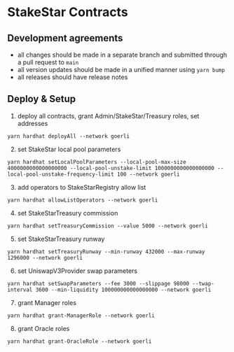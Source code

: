# StakeStar Contracts

## Development agreements

- all changes should be made in a separate branch and submitted through a pull request to `main`
- all version updates should be made in a unified manner using `yarn bump`
- all releases should have release notes

## Deploy & Setup

1. deploy all contracts, grant Admin/StakeStar/Treasury roles, set addresses

```shell
yarn hardhat deployAll --network goerli
```

2. set StakeStar local pool parameters

```shell
yarn hardhat setLocalPoolParameters --local-pool-max-size 4000000000000000000 --local-pool-unstake-limit 1000000000000000000 --local-pool-unstake-frequency-limit 100 --network goerli
```

3. add operators to StakeStarRegistry allow list

```shell
yarn hardhat allowListOperators --network goerli
```

4. set StakeStarTreasury commission

```shell
yarn hardhat setTreasuryCommission --value 5000 --network goerli
```

5. set StakeStarTreasury runway

```shell
yarn hardhat setTreasuryRunway --min-runway 432000 --max-runway 1296000 --network goerli
```

6. set UniswapV3Provider swap parameters

```shell
yarn hardhat setSwapParameters --fee 3000 --slippage 98000 --twap-interval 3600 --min-liquidity 100000000000000000 --network goerli
```

7. grant Manager roles

```shell
yarn hardhat grant-ManagerRole --network goerli
```

8. grant Oracle roles

```shell
yarn hardhat grant-OracleRole --network goerli
```
